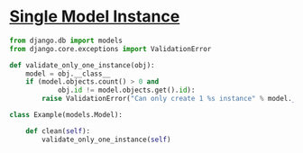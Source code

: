 [Single Model Instance](https://stackoverflow.com/a/6436008)
===

```python
from django.db import models
from django.core.exceptions import ValidationError

def validate_only_one_instance(obj):
    model = obj.__class__
    if (model.objects.count() > 0 and
            obj.id != model.objects.get().id):
        raise ValidationError("Can only create 1 %s instance" % model.__name__)

class Example(models.Model):

    def clean(self):
        validate_only_one_instance(self)
```